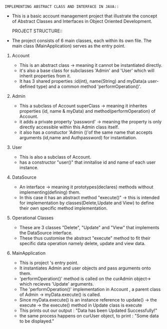     IMPLEMENTING ABSTRACT CLASS AND INTERFACE IN JAVA::

- This is a basic account management project that illustrate the concept of Abstract Classes and Interfaces in Object Oriented Development.

  PROJECT STRUCTURE::

- The project consists of 6 main classes, each within its own file. The main class (MainApplication) serves as the entry point.

1. Account

   - This is an abstract class -> meaning it cannot be instantiated directly.
   - it's also a base class for subclasses 'Admin' and 'User' which will inherit properties from it.
   - It has 3 shared properties :id(int), name(String) and myData(a user-defined type) and a common method 'performOperation()'.

2. Admin

   - This a subclass of Account superClass -> meaning it inherites properties (id, name & myData) and method(performOperation) of Account.
   - it adds a private property 'password' -> meaning the property is only directly accessible within this Admin class itself.
   - it also has a constuctor 'Admin ()'of the same name that accepts arguments (id,name and Authpassword) for instantiation.

3. User

   - This is also a subclass of Account.
   - has a constructor "user()" that innitalise id and name of each user instance.

4. DataSource

   - An interface -> meaning it prototypes(declares) methods without implementing(defining) them.
   - In this case it has an abstract method "execute()" -> this is intended for implementation by classes(Delete,Update and View) to define their own specific method implementation.

5. Operational Classes

   - These are 3 classes "Delete", "Update" and "View" that implements the DataSource interface.
   - These thus customise the abstract "execute" method to fit their specific data operation namely delete, update and view data.

6. MainApplication
   - This is project 's entry point.
   - It instantiates Admin and user objects and pass arguments onto them.
   - 'performOperation()' method is called on the curAdmin object-> which recieves 'Update' arguments.
   - The 'performOperation()' implementation in Account , a parent class of Admin -> myData.execute() is called.
   - Since myData.execute() is an instance reference to update() -> the execute -> the execute() method in Update class is execute
   - This prints out our output : "Data has been Updated Successfully!"
   - the same process happens on curUser object, to print : "Some data to be displayed."
